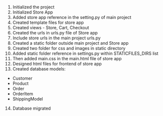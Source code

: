 1. Initialized the project
2. Initialized Store App
3. Added store app reference in the setting.py of main project
4. Created template files for store app
5. Created views - Store, Cart, Checkout
6. Created the urls in urls.py file of Store app
7. Include store urls in the main project urls.py 
8. Created a static folder outside main project and Store app
9. Created two folder for css and images in static directory
10. Added static folder reference in settings.py within STATICFILES_DIRS list
11. Then added main.css in the main.html file of store app
12. Designed html files for frontend of store app
13. Created database models:
- Customer
- Product
- Order
- OrderItem
- ShippingModel
14. Database migrated